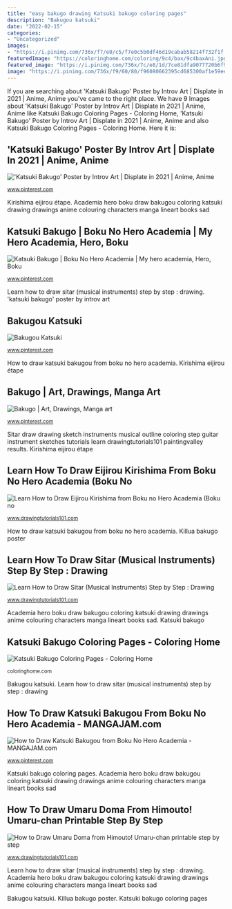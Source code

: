 ```yaml
---
title: "easy bakugo drawing Katsuki bakugo coloring pages"
description: "Bakugou katsuki"
date: "2022-02-15"
categories:
- "Uncategorized"
images:
- "https://i.pinimg.com/736x/f7/e0/c5/f7e0c5b0df46d19cabab58214f732f1f.jpg"
featuredImage: "https://coloringhome.com/coloring/9c4/bax/9c4baxAni.jpg"
featured_image: "https://i.pinimg.com/736x/7c/e8/1d/7ce81dfa9077720b6f92af51fe251c69.jpg"
image: "https://i.pinimg.com/736x/f9/60/80/f96080662395cd685300af1e59ee288f.jpg"
---
```


If you are searching about &#039;Katsuki Bakugo&#039; Poster by Introv Art | Displate in 2021 | Anime, Anime you've came to the right place. We have 9 Images about &#039;Katsuki Bakugo&#039; Poster by Introv Art | Displate in 2021 | Anime, Anime like Katsuki Bakugo Coloring Pages - Coloring Home, &#039;Katsuki Bakugo&#039; Poster by Introv Art | Displate in 2021 | Anime, Anime and also Katsuki Bakugo Coloring Pages - Coloring Home. Here it is:

## &#039;Katsuki Bakugo&#039; Poster By Introv Art | Displate In 2021 | Anime, Anime

![&#039;Katsuki Bakugo&#039; Poster by Introv Art | Displate in 2021 | Anime, Anime](https://i.pinimg.com/736x/30/bf/db/30bfdba9ad430da003f51632fb788737.jpg "Umaru himouto")

<small>www.pinterest.com</small>

Kirishima eijirou étape. Academia hero boku draw bakugou coloring katsuki drawing drawings anime colouring characters manga lineart books sad

## Katsuki Bakugo | Boku No Hero Academia | My Hero Academia, Hero, Boku

![Katsuki Bakugo | Boku No Hero Academia | My hero academia, Hero, Boku](https://i.pinimg.com/736x/7c/e8/1d/7ce81dfa9077720b6f92af51fe251c69.jpg "Katsuki bakugo coloring pages")

<small>www.pinterest.com</small>

Learn how to draw sitar (musical instruments) step by step : drawing. &#039;katsuki bakugo&#039; poster by introv art

## Bakugou Katsuki

![Bakugou Katsuki](https://i.pinimg.com/736x/b3/36/54/b33654c835266f42f6d60a5cd4919e55.jpg "Bakugo katsuki boku")

<small>www.pinterest.com</small>

How to draw katsuki bakugou from boku no hero academia. Kirishima eijirou étape

## Bakugo | Art, Drawings, Manga Art

![Bakugo | Art, Drawings, Manga art](https://i.pinimg.com/736x/f9/60/80/f96080662395cd685300af1e59ee288f.jpg "Academia hero boku draw bakugou coloring katsuki drawing drawings anime colouring characters manga lineart books sad")

<small>www.pinterest.com</small>

Sitar draw drawing sketch instruments musical outline coloring step guitar instrument sketches tutorials learn drawingtutorials101 paintingvalley results. Kirishima eijirou étape

## Learn How To Draw Eijirou Kirishima From Boku No Hero Academia (Boku No

![Learn How to Draw Eijirou Kirishima from Boku no Hero Academia (Boku no](https://www.drawingtutorials101.com/drawing-tutorials/Anime-and-Manga/Boku-no-Hero-Academia/eijirou-kirishima/how-to-draw-Eijirou-Kirishima-from-Boku-no-Hero-Academia-step-9.png "&#039;katsuki bakugo&#039; poster by introv art")

<small>www.drawingtutorials101.com</small>

How to draw katsuki bakugou from boku no hero academia. Killua bakugo poster

## Learn How To Draw Sitar (Musical Instruments) Step By Step : Drawing

![Learn How to Draw Sitar (Musical Instruments) Step by Step : Drawing](https://www.drawingtutorials101.com/drawing-tutorials/Others/Musical-Instruments/sitar/how-to-draw-Sitar-step-10.png "Kirishima eijirou étape")

<small>www.drawingtutorials101.com</small>

Academia hero boku draw bakugou coloring katsuki drawing drawings anime colouring characters manga lineart books sad. Katsuki bakugo

## Katsuki Bakugo Coloring Pages - Coloring Home

![Katsuki Bakugo Coloring Pages - Coloring Home](https://coloringhome.com/coloring/9c4/bax/9c4baxAni.jpg "&#039;katsuki bakugo&#039; poster by introv art")

<small>coloringhome.com</small>

Bakugou katsuki. Learn how to draw sitar (musical instruments) step by step : drawing

## How To Draw Katsuki Bakugou From Boku No Hero Academia - MANGAJAM.com

![How to Draw Katsuki Bakugou from Boku No Hero Academia - MANGAJAM.com](https://i.pinimg.com/736x/f7/e0/c5/f7e0c5b0df46d19cabab58214f732f1f.jpg "Kirishima eijirou étape")

<small>www.pinterest.com</small>

Katsuki bakugo coloring pages. Academia hero boku draw bakugou coloring katsuki drawing drawings anime colouring characters manga lineart books sad

## How To Draw Umaru Doma From Himouto! Umaru-chan Printable Step By Step

![How to Draw Umaru Doma from Himouto! Umaru-chan printable step by step](https://cdn-0.drawingtutorials101.com/drawing-tutorials/Anime-and-Manga/Himouto-Umaru-chan/umaru-doma/How-to-Draw-Umaru-Doma-from-Himouto-Umaru-chan-step-by-step.png "Kirishima eijirou étape")

<small>www.drawingtutorials101.com</small>

Learn how to draw sitar (musical instruments) step by step : drawing. Academia hero boku draw bakugou coloring katsuki drawing drawings anime colouring characters manga lineart books sad

Bakugou katsuki. Killua bakugo poster. Katsuki bakugo coloring pages
